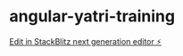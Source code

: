 # angular-yatri-training

[Edit in StackBlitz next generation editor ⚡️](https://stackblitz.com/~/github.com/YatharthChauhan2362/angular-yatri-training)